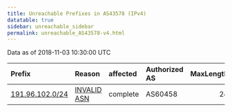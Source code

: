```yaml
---
title: Unreachable Prefixes in AS43578 (IPv4)
datatable: true
sidebar: unreachable_sidebar
permalink: unreachable_AS43578-v4.html
---
```


Data as of 2018-11-03 10:30:00 UTC


<div class="datatable-begin"></div>

| Prefix                                                   | Reason                                                                                                 | affected   | Authorized AS   |   MaxLength | Anchor                                         |   unreachable /24s |
|:---------------------------------------------------------|:-------------------------------------------------------------------------------------------------------|:-----------|:----------------|------------:|:-----------------------------------------------|-------------------:|
| [191.96.102.0/24](https://stat.ripe.net/191.96.102.0/24) | [INVALID ASN](https://rpki-validator.ripe.net/announcement-preview?asn=AS43578&prefix=191.96.102.0/24) | complete   | AS60458         |          24 | [LACNIC](unreachable_LACNIC_RPKI_Root-v4.html) |                  1 |

<div class="datatable-end"></div>